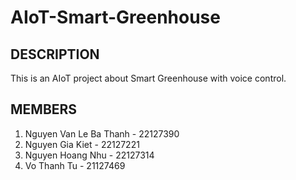 # AIoT-Smart-Greenhouse
## DESCRIPTION
This is an AIoT project about Smart Greenhouse with voice control.

##  MEMBERS
1. Nguyen Van Le Ba Thanh - 22127390
2. Nguyen Gia Kiet - 22127221
3. Nguyen Hoang Nhu - 22127314
4. Vo Thanh Tu - 21127469
